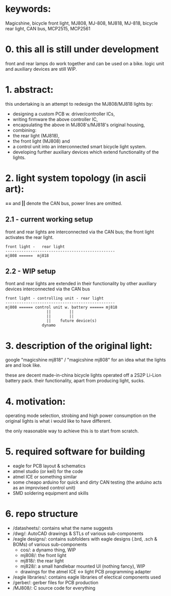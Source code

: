 # keywords:

Magicshine, bicycle front light, MJ808, MJ-808, MJ818, MJ-818, bicycle rear light, CAN bus, MCP2515, MCP2561


# 0. this all is still under development
front and rear lamps do work together and can be used on a bike.
logic unit and auxiliary devices are still WIP.


# 1. abstract:	
this undertaking is an attempt to redesign the MJ808/MJ818 lights by:
- designing a custom PCB w. driver/controller ICs,
- writing firmware the above controller IC,
- encapsulating the above in MJ808's/MJ818's original housing,
- combining:
 - the rear light (MJ818), 
 - the front light (MJ808) and 
 - a control unit into an interconnected smart bicycle light system.
 - developing further auxiliary devices which extend functionality of the lights.
	
	
# 2. light system topology (in ascii art):
**==** and **||** denote the CAN bus, power lines are omitted.

## 2.1 - current working setup
front and rear lights are interconnected via the CAN bus; the front light activates the rear light.

	front light	-	rear light
	------------------------------------------------
	mj808 ======  mj818
	
## 2.2 - WIP setup
front and rear lights are extended in their functionality by other auxiliary devices interconnected via the CAN bus
	
	front light	- controlling unit - rear light
	------------------------------------------------
	mj808 ====== control unit w. battery ====== mj818
                      ||		||
                      ||		||		
                      ||	future device(s)
                    dynamo
	
	
# 3. description of the original light:
google "magicshine mj818" / "magicshine mj808" for an idea what the lights are and look like.
	
these are decent made-in-china bicycle lights operated off a 2S2P Li-Lion battery pack.
their functionality, apart from producing light, sucks.

	
# 4. motivation:
operating mode selection, strobing and high power consumption on the original lights is what i would like to have different.
	
the only reasonable way to achieve this is to start from scratch.

	
# 5. required software for building
- eagle for PCB layout & schematics
- atmel studio (or keil) for the code
- atmel ICE or something similar
- some cheapo arduino for quick and dirty CAN testing (the arduino acts as an improvised control unit)
- SMD soldering equipment and skills
	
	
# 6. repo structure
- /datasheets/: contains what the name suggests
- /dwg/: AutoCAD drawings & STLs of various sub-components
- /eagle designs/: contains subfolders with eagle designs (.brd, .sch & BOMs) of various sub-components
	- cos/: a dynamo thing, WIP
	- mj808/: the front light
	- mj818/: the rear light
	- mj828/: a small handlebar mounted UI (nothing fancy), WIP
	- drawings for the atmel ICE <-> light PCB programming adapter
- /eagle libraries/: contains eagle libraries of electical components used
- /gerber/: gerber files for PCB production
- /MJ808/: C source code for everything

	

